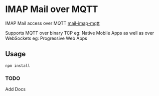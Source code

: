 # IMAP Mail over MQTT

IMAP Mail access over MQTT
[mail-imap-mqtt](git@github.com:fijiwebdesign/mail-imap-mqtt.git)

Supports MQTT over binary TCP eg: Native Mobile Apps as well as over WebSockets eg: Progressive Web Apps

## Usage

```
npm install
```

### TODO

Add Docs
